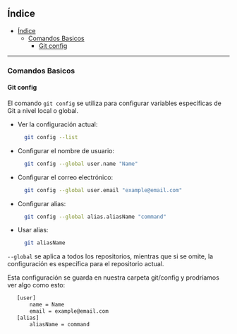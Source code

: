 ## Índice

- [Índice](#índice)
  - [Comandos Basicos](#comandos-basicos)
    - [Git config](#git-config)

---

### Comandos Basicos

#### **Git config**

El comando `git config` se utiliza para configurar variables específicas de Git a nivel local o global.

- Ver la configuración actual:
  ```bash
    git config --list
  ```

- Configurar el nombre de usuario:
  ```bash
    git config --global user.name "Name"
  ```

- Configurar el correo electrónico:
  ```bash
    git config --global user.email "example@email.com"
  ```

- Configurar alias:
  ```bash
    git config --global alias.aliasName "command"
  ```

- Usar alias:
  ```bash
    git aliasName 
  ```


`--global` se aplica a todos los repositorios, mientras que si se omite, la configuración es específica para el repositorio actual.


 
Esta configuración se guarda en nuestra carpeta git/config y prodríamos ver algo como esto:
 ```bash
    [user]
        name = Name
        email = example@email.com
    [alias]
        aliasName = command
  ```
